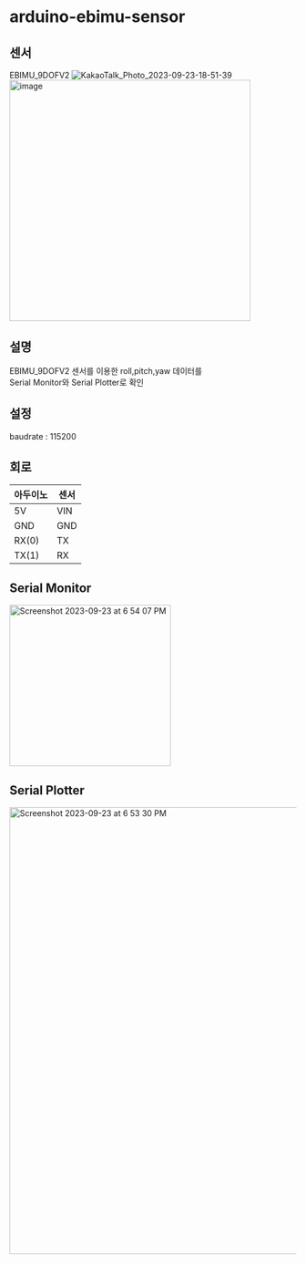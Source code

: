# arduino-ebimu-sensor

## 센서 
EBIMU_9DOFV2 
![KakaoTalk_Photo_2023-09-23-18-51-39](https://github.com/taeseokyang/arduino-ebimu-sensor/assets/136783693/c5f34991-6b49-4232-9669-e9451e0ed461)
<img width="423" alt="image" src="https://github.com/taeseokyang/arduino-ebimu-sensor/assets/136783693/c77a135e-a92b-49fd-aa26-529e0a934bb2">

## 설명
EBIMU_9DOFV2 센서를 이용한 roll,pitch,yaw 데이터를</br>
Serial Monitor와 Serial Plotter로 확인</br>

## 설정
baudrate : 115200

## 회로

|아두이노|센서|
|---|---|
|5V|VIN|
|GND|GND|
|RX(0)|TX|
|TX(1)|RX|

## Serial Monitor
<img width="283" alt="Screenshot 2023-09-23 at 6 54 07 PM" src="https://github.com/taeseokyang/arduino-ebimu-sensor/assets/136783693/302b50d2-4c50-4d75-b52f-de2841a8f8af">

## Serial Plotter
<img width="784" alt="Screenshot 2023-09-23 at 6 53 30 PM" src="https://github.com/taeseokyang/arduino-ebimu-sensor/assets/136783693/e7529d91-b249-485b-af5e-9a2a68e6561a">


